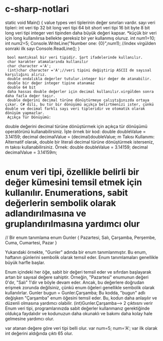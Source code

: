 # c-sharp-notlari
static void Main() {
      value types
      veri tiplerinin değer sınırları vardır.
      sayı veri tipleri:
      int veri tip 32 bit
      long veri tipi 64 bit
      short veri tipi 16 bit
      byte 8 bit
      long veri tipi integer veri tipinden daha büyük değeri kapsar.
     *küçük bir veri için long kullanılırsa bellekte gereksiz bir yer kullanmış oluruz.
      int num1=10;
      int num2=5;
        Console.WriteLine("Number one: {0}",num1); //index virgülden sonraki ilk sayı
        Console.ReadLine();
    }

     bool mantıksal bir veri tipidir. Şart ifadelerinde kullanılır.
     char karakter atamalarında kullanılır
     char character ='A'; 
     (int)char character ='A';//veri tipini değiştirip ASCII de sayısal karşılığını alırız.
     double ondalıkla değerler tutulur.integer bir değer de atanabilir.
     double bir değer integer tipine atanamaz
     double 64 bit
     daha hassas double değerler için decimal kullanılır.virgülden sonra daha fazla değer taşır.
     double değerini decimal türüne dönüştürmeye çalıştığınızda ortaya çıkar. C# dili, bu tür bir dönüşümü açıkça belirtmenizi ister, çünkü double ve decimal farklı sayı veri tipleridir ve otomatik olarak dönüşüm yapmazlar. 
     Açıkça Tür Dönüşümü:
double değerini decimal türüne dönüştürmek için açıkça tür dönüşümü operatörünü kullanabilirsiniz. İşte örnek bir kod:
double doubleValue = 3.14159;
decimal decimalValue = (decimal)doubleValue;
m Takısı Kullanımı:
Alternatif olarak, double bir literali decimal türüne dönüştürmek isterseniz, m takısı kullanabilirsiniz. Örnek:
double doubleValue = 3.14159;
decimal decimalValue = 3.14159m;
# enum  veri tipi, özellikle belirli bir değer kümesini temsil etmek için kullanılır. Enumerations, sabit değerlerin sembolik olarak adlandırılmasına ve gruplandırılmasına yardımcı olur
// Bir enum tanımlama
enum Gunler
{
    Pazartesi,
    Salı,
    Çarşamba,
    Perşembe,
    Cuma,
    Cumartesi,
    Pazar
}

Yukarıdaki örnekte, "Gunler" adında bir enum tanımlanmıştır. Bu enum, haftanın günlerini sembolik olarak temsil eder. Enum tanımlamaları genellikle büyük harfle başlar.

Enum içindeki her öğe, sabit bir değeri temsil eder ve sıfırdan başlayarak artan bir sayısal değere sahiptir. Örneğin, "Pazartesi" enumunun değeri 0'dır, "Salı" 1'dir ve böyle devam eder. Ancak, bu değerlere doğrudan erişmek zorunda değilsiniz, çünkü enum öğeleri genellikle sembolik olarak kullanılırlar.
Gunler bugun = Gunler.Çarşamba;
Bu kodda, "bugun" adlı değişken "Çarşamba" enum öğesini temsil eder. Bu, kodun daha anlaşılır ve düzenli olmasına yardımcı olabilir.
(int)Gunler.Çarşamba--> 2 çıktıısnı verir
Enum veri tipi, programlarınızda sabit değerler kullanmanız gerektiğinde oldukça faydalıdır ve kodunuzun daha okunaklı ve bakımı daha kolay hale gelmesine yardımcı olur.

var atanan değere göre veri tipi belli olur.
 var num=5;
 num='A'; var ilk olarak int değerini aldığında çıktı 65 olur.
